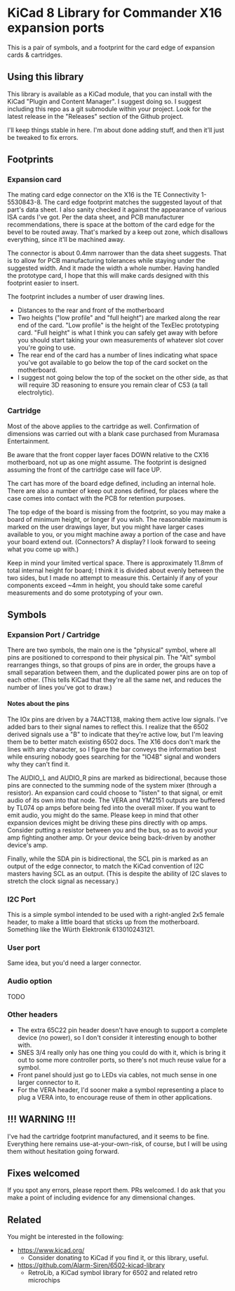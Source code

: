 # KiCad 8 Library for Commander X16 expansion ports

This is a pair of symbols, and a footprint for the card edge
of expansion cards & cartridges.

## Using this library

This library is available as a KiCad module, that you can install
with the KiCad "Plugin and Content Manager". I suggest doing so.
I suggest including this repo as a git submodule within your project.
Look for the latest release in the "Releases" section of the Github
project.

I'll keep things stable in here. I'm about done adding stuff, and then
it'll just be tweaked to fix errors.

## Footprints

### Expansion card

The mating card edge connector on the X16 is the TE Connectivity
1-5530843-8. The card edge footprint matches the suggested layout
of that part's data sheet. I also sanity checked it against the
appearance of various ISA cards I've got. Per the data sheet, and
PCB manufacturer recommendations, there is space at the bottom of
the card edge for the bevel to be routed away. That's marked by
a keep out zone, which disallows everything, since it'll be machined
away.

The connector is about 0.4mm narrower than the data sheet suggests.
That is to allow for PCB manufacturing tolerances while staying under
the suggested width. And it made the width a whole number. Having
handled the prototype card, I hope that this will make cards designed
with this footprint easier to insert.

The footprint includes a number of user drawing lines.
* Distances to the rear and front of the motherboard
* Two heights ("low profile" and "full height") are marked along the
  rear end of the card. "Low profile" is the height of the TexElec
  prototyping card. "Full height" is what I think you can safely get
  away with before you should start taking your own measurements of
  whatever slot cover you're going to use.
* The rear end of the card has a number of lines indicating what space
  you've got available to go below the top of the card socket on the
  motherboard.
* I suggest not going below the top of the socket on the
  other side, as that will require 3D reasoning to ensure you remain
  clear of C53 (a tall electrolytic).

### Cartridge

Most of the above applies to the cartridge as well. Confirmation of
dimensions was carried out with a blank case purchased from Muramasa
Entertainment.

Be aware that the front copper layer faces DOWN relative to the CX16
motherboard, not up as one might assume. The footprint is designed
assuming the front of the cartridge case will face UP.

The cart has more of the board edge defined, including an internal
hole.  There are also a number of keep out zones defined, for places
where the case comes into contact with the PCB for retention purposes.

The top edge of the board is missing from the footprint, so you may
make a board of minimum height, or longer if you wish. The reasonable
maximum is marked on the user drawings layer, but you might have
larger cases available to you, or you might machine away a portion of
the case and have your board extend out. (Connectors? A display?  I
look forward to seeing what you come up with.)

Keep in mind your limited vertical space. There is approximately
11.8mm of total internal height for board; I think it is divided about
evenly between the two sides, but I made no attempt to measure
this. Certainly if any of your components exceed ~4mm in height, you
should take some careful measurements and do some prototyping of your
own.

## Symbols

### Expansion Port / Cartridge

There are two symbols, the main one is the "physical" symbol, where
all pins are positioned to correspond to their physical pin. The "Alt"
symbol rearranges things, so that groups of pins are in order, the
groups have a small separation between them, and the duplicated power
pins are on top of each other. (This tells KiCad that they're all the
same net, and reduces the number of lines you've got to draw.)

#### Notes about the pins

The IOx pins are driven by a 74ACT138, making them active low signals.
I've added bars to their signal names to reflect this. I realize that
the 6502 derived signals use a "B" to indicate that they're active
low, but I'm leaving them be to better match existing 6502 docs.
The X16 docs don't mark the lines with any character, so I figure the
bar conveys the information best while ensuring nobody goes searching
for the "IO4B" signal and wonders why they can't find it.

The AUDIO_L and AUDIO_R pins are marked as bidirectional, because
those pins are connected to the summing node of the system mixer
(through a resistor). An expansion card could choose to "listen" to
that signal, or emit audio of its own into that node.  The VERA and
YM2151 outputs are buffered by TL074 op amps before being fed into the
overall mixer. If you want to emit audio, you might do the same.
Please keep in mind that other expansion devices might be driving
these pins directly with op amps. Consider putting a resistor between
you and the bus, so as to avoid your amp fighting another amp. Or
your device being back-driven by another device's amp.

Finally, while the SDA pin is bidirectional, the SCL pin is marked as
an output of the edge connector, to match the KiCad convention of I2C
masters having SCL as an output. (This is despite the ability of I2C
slaves to stretch the clock signal as necessary.)

### I2C Port

This is a simple symbol intended to be used with a right-angled
2x5 female header, to make a little board that sticks up from the
motherboard. Something like the Würth Elektronik 613010243121.

### User port

Same idea, but you'd need a larger connector.

### Audio option

TODO

### Other headers

* The extra 65C22 pin header doesn't have enough to support a complete
  device (no power), so I don't consider it interesting enough to
  bother with.
* SNES 3/4 really only has one thing you could do with it, which is
  bring it out to some more controller ports, so there's not much
  reuse value for a symbol.
* Front panel should just go to LEDs via cables, not much sense in one
  larger connector to it.
* For the VERA header, I'd sooner make a symbol representing a place
  to plug a VERA into, to encourage reuse of them in other applications.

## !!! WARNING !!!

I've had the cartridge footprint manufactured, and it seems to be fine.
Everything here remains use-at-your-own-risk, of course, but I will be
using them without hesitation going forward.

## Fixes welcomed

If you spot any errors, please report them. PRs welcomed.
I do ask that you make a point of including evidence for any
dimensional changes.

## Related

You might be interested in the following:

* https://www.kicad.org/
  * Consider donating to KiCad if you find it, or this library, useful.
* https://github.com/Alarm-Siren/6502-kicad-library
  * RetroLib, a KiCad symbol library for 6502 and related retro microchips

